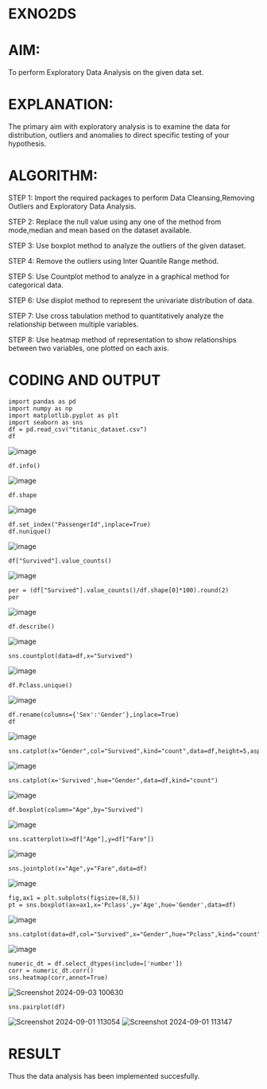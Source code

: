 # EXNO2DS
# AIM:
To perform Exploratory Data Analysis on the given data set.
      
# EXPLANATION:
The primary aim with exploratory analysis is to examine the data for distribution, outliers and anomalies to direct specific testing of your hypothesis.
  
# ALGORITHM:
STEP 1: Import the required packages to perform Data Cleansing,Removing Outliers and Exploratory Data Analysis.

STEP 2: Replace the null value using any one of the method from mode,median and mean based on the dataset available.

STEP 3: Use boxplot method to analyze the outliers of the given dataset.

STEP 4: Remove the outliers using Inter Quantile Range method.

STEP 5: Use Countplot method to analyze in a graphical method for categorical data.

STEP 6: Use displot method to represent the univariate distribution of data.

STEP 7: Use cross tabulation method to quantitatively analyze the relationship between multiple variables.

STEP 8: Use heatmap method of representation to show relationships between two variables, one plotted on each axis.

# CODING AND OUTPUT
```
import pandas as pd
import numpy as np
import matplotlib.pyplot as plt
import seaborn as sns
df = pd.read_csv("titanic_dataset.csv")
df
```
![image](https://github.com/user-attachments/assets/3c66ec6d-134a-4e0d-a94b-eb9dea4f43b2)
```
df.info()
```
![image](https://github.com/user-attachments/assets/fb4cf6f4-c35a-4b62-b2c1-9104f4202c05)
```
df.shape
```
![image](https://github.com/user-attachments/assets/9a9e5874-ad91-414b-881e-b8d07f139590)
```
df.set_index("PassengerId",inplace=True)
df.nunique()
```
![image](https://github.com/user-attachments/assets/1bb2d857-04ae-4eb8-a0f1-8ed24716d040)

```
df["Survived"].value_counts()
```
![image](https://github.com/user-attachments/assets/e2543846-bd5a-40b5-b784-ad5689f40296)
```
per = (df["Survived"].value_counts()/df.shape[0]*100).round(2)
per
```
![image](https://github.com/user-attachments/assets/85a175e1-d224-4255-913b-5911f12c0568)
```
df.describe()
```
![image](https://github.com/user-attachments/assets/e2293b35-61d9-416f-9ced-96e5bfadbfe5)
```
sns.countplot(data=df,x="Survived")
```
![image](https://github.com/user-attachments/assets/6bbdf269-7ce1-4fdf-a904-00dc5b4c43a8)
```
df.Pclass.unique()
```
![image](https://github.com/user-attachments/assets/644f2a7a-d19c-4642-a34b-cd038203b1ef)
```
df.rename(columns={'Sex':'Gender'},inplace=True)
df
```
![image](https://github.com/user-attachments/assets/fdf41756-2cc6-48cf-a58d-afc519068b07)
```
sns.catplot(x="Gender",col="Survived",kind="count",data=df,height=5,aspect=.7)
```
![image](https://github.com/user-attachments/assets/d393e3c2-0c25-4e39-a5a2-578da857059f)
```
sns.catplot(x='Survived',hue="Gender",data=df,kind="count")
```
![image](https://github.com/user-attachments/assets/c4efbc88-19f2-44e8-8e11-d6f44c42d67c)
```
df.boxplot(column="Age",by="Survived")
```
![image](https://github.com/user-attachments/assets/9049e7e7-0fe3-4bc7-927d-321dfb43a683)
```
sns.scatterplot(x=df["Age"],y=df["Fare"])
```
![image](https://github.com/user-attachments/assets/583e8977-68e4-496f-9baa-edc3cc0eff55)
```
sns.jointplot(x="Age",y="Fare",data=df)
```
![image](https://github.com/user-attachments/assets/a6b61a4c-a5f9-4bdb-92ec-b72efc07fb2e)
```
fig,ax1 = plt.subplots(figsize=(8,5))
pt = sns.boxplot(ax=ax1,x='Pclass',y='Age',hue='Gender',data=df)
```
![image](https://github.com/user-attachments/assets/82814afe-4561-4839-8398-f6d8f7e88271)
```
sns.catplot(data=df,col="Survived",x="Gender",hue="Pclass",kind="count")
```
![image](https://github.com/user-attachments/assets/2a77e6cd-cf3e-4db2-bf6e-a3fc6c30e44a)
```
numeric_dt = df.select_dtypes(include=['number'])
corr = numeric_dt.corr()
sns.heatmap(corr,annot=True)
```
![Screenshot 2024-09-03 100630](https://github.com/user-attachments/assets/902bcf8f-2a1b-4b8d-b6ad-42ce366b454a)

```
sns.pairplot(df)
```
![Screenshot 2024-09-01 113054](https://github.com/user-attachments/assets/e2cc50ce-51fe-447d-82cf-30043bbb9fd5)
![Screenshot 2024-09-01 113147](https://github.com/user-attachments/assets/c0770c1a-2d92-481e-b5d3-7b5dd3204115)

# RESULT
Thus the data analysis has been implemented succesfully.
